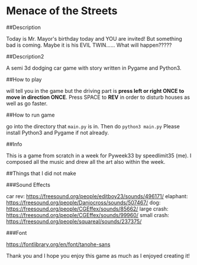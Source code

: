 # Menace of the Streets

##Description

Today is Mr. Mayor's birthday today and YOU are invited! But something bad is coming. Maybe it is his EVIL TWIN...... What will happen?????

##Description2

A semi 3d dodging car game with story written in Pygame and Python3.

##How to play

will tell you in the game but the driving part is **press left or right ONCE to move in direction ONCE**. Press SPACE to **REV** in order to disturb houses as well as go faster.

##How to run game

go into the directory that ```main.py``` is in. Then do ```python3 main.py```
Please install Python3 and Pygame if not already.

##Info

This is a game from scratch in a week for Pyweek33 by speedlimit35 (me).
I composed all the music and drew all the art also within the week.

##Things that I did not make

###Sound Effects

car rev: https://freesound.org/people/editboy23/sounds/496171/
elaphant: https://freesound.org/people/Danjocross/sounds/507467/
dog: https://freesound.org/people/CGEffex/sounds/85662/
large crash: https://freesound.org/people/CGEffex/sounds/99960/
small crash: https://freesound.org/people/squareal/sounds/237375/

###Font

https://fontlibrary.org/en/font/tanohe-sans

Thank you and I hope you enjoy this game as much as I enjoyed creating it!